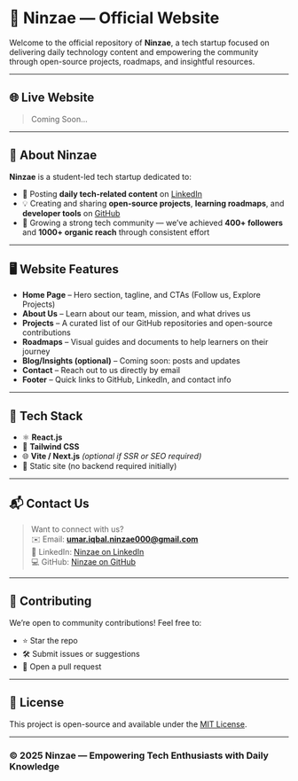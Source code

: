 # 🚀 Ninzae — Official Website

Welcome to the official repository of **Ninzae**, a tech startup focused on delivering daily technology content and empowering the community through open-source projects, roadmaps, and insightful resources.

---

## 🌐 Live Website

> Coming Soon...

---

## 🧠 About Ninzae

**Ninzae** is a student-led tech startup dedicated to:

- 📢 Posting **daily tech-related content** on [LinkedIn](https://www.linkedin.com/company/ninzae/?viewAsMember=true)
- 💡 Creating and sharing **open-source projects**, **learning roadmaps**, and **developer tools** on [GitHub](https://github.com/Ninzae000)
- 🌱 Growing a strong tech community — we’ve achieved **400+ followers** and **1000+ organic reach** through consistent effort

---

## 🖥️ Website Features

- **Home Page** – Hero section, tagline, and CTAs (Follow us, Explore Projects)
- **About Us** – Learn about our team, mission, and what drives us
- **Projects** – A curated list of our GitHub repositories and open-source contributions
- **Roadmaps** – Visual guides and documents to help learners on their journey
- **Blog/Insights (optional)** – Coming soon: posts and updates
- **Contact** – Reach out to us directly by email
- **Footer** – Quick links to GitHub, LinkedIn, and contact info

---

## 🧩 Tech Stack

- ⚛️ **React.js**
- 🎨 **Tailwind CSS**
- 🌐 **Vite / Next.js** *(optional if SSR or SEO required)*
- 📁 Static site (no backend required initially)

---

## 📬 Contact Us

> Want to connect with us?  
> ✉️ Email: **umar.iqbal.ninzae000@gmail.com**  
> 🔗 LinkedIn: [Ninzae on LinkedIn](https://www.linkedin.com/company/ninzae/?viewAsMember=true)  
> 💻 GitHub: [Ninzae on GitHub](https://github.com/Ninzae000)

---

## 📌 Contributing

We’re open to community contributions! Feel free to:

- ⭐ Star the repo
- 🛠 Submit issues or suggestions
- 📂 Open a pull request

---

## 📝 License

This project is open-source and available under the [MIT License](LICENSE).

---

### © 2025 Ninzae — Empowering Tech Enthusiasts with Daily Knowledge
